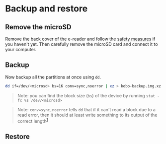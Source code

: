 # Backup and restore

## Remove the microSD

Remove the back cover of the e-reader and follow the [safety measures](safety.md) if you haven't yet. Then carefully remove the microSD card and connect it to your computer.

## Backup

Now backup all the partitions at once using `dd`.

```sh
dd if=/dev/<microsd> bs=1K conv=sync,noerror | xz > kobo-backup.img.xz
```

> Note: you can find the block size (`bs`) of the device by running `stat -fc %s /dev/<microsd>`

> Note: `conv=sync,noerror` tells `dd` that if it can't read a block due to a read error, then it should at least write something to its output of the correct length<sup>[1](https://www.inference.org.uk/saw27/notes/backup-hard-disk-partitions.html)</sup>

## Restore
